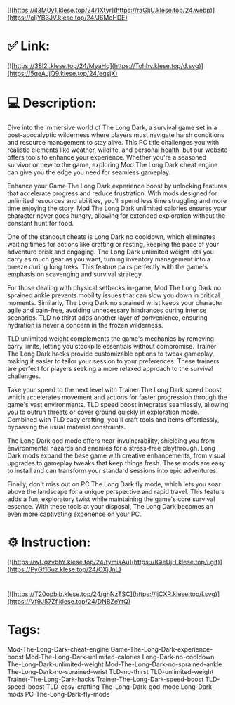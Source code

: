 [![https://iI3M0y1.klese.top/24/1Xtyr](https://raGIjU.klese.top/24.webp)](https://oljYB3JV.klese.top/24/J6MeHDE)
# ✅ Link:
[![https://38l2i.klese.top/24/MyaHq](https://Tohhv.klese.top/d.svg)](https://5qeAJjQ9.klese.top/24/eqsjX)
# 💻 Description:
Dive into the immersive world of The Long Dark, a survival game set in a post-apocalyptic wilderness where players must navigate harsh conditions and resource management to stay alive. This PC title challenges you with realistic elements like weather, wildlife, and personal health, but our website offers tools to enhance your experience. Whether you're a seasoned survivor or new to the game, exploring Mod The Long Dark cheat engine can give you the edge you need for seamless gameplay.



Enhance your Game The Long Dark experience boost by unlocking features that accelerate progress and reduce frustration. With mods designed for unlimited resources and abilities, you'll spend less time struggling and more time enjoying the story. Mod The Long Dark unlimited calories ensures your character never goes hungry, allowing for extended exploration without the constant hunt for food.



One of the standout cheats is Long Dark no cooldown, which eliminates waiting times for actions like crafting or resting, keeping the pace of your adventure brisk and engaging. The Long Dark unlimited weight lets you carry as much gear as you want, turning inventory management into a breeze during long treks. This feature pairs perfectly with the game's emphasis on scavenging and survival strategy.



For those dealing with physical setbacks in-game, Mod The Long Dark no sprained ankle prevents mobility issues that can slow you down in critical moments. Similarly, The Long Dark no sprained wrist keeps your character agile and pain-free, avoiding unnecessary hindrances during intense scenarios. TLD no thirst adds another layer of convenience, ensuring hydration is never a concern in the frozen wilderness.



TLD unlimited weight complements the game's mechanics by removing carry limits, letting you stockpile essentials without compromise. Trainer The Long Dark hacks provide customizable options to tweak gameplay, making it easier to tailor your session to your preferences. These trainers are perfect for players seeking a more relaxed approach to the survival challenges.



Take your speed to the next level with Trainer The Long Dark speed boost, which accelerates movement and actions for faster progression through the game's vast environments. TLD speed boost integrates seamlessly, allowing you to outrun threats or cover ground quickly in exploration mode. Combined with TLD easy crafting, you'll craft tools and items effortlessly, bypassing the usual material constraints.



The Long Dark god mode offers near-invulnerability, shielding you from environmental hazards and enemies for a stress-free playthrough. Long Dark mods expand the base game with creative enhancements, from visual upgrades to gameplay tweaks that keep things fresh. These mods are easy to install and can transform your standard sessions into epic adventures.



Finally, don't miss out on PC The Long Dark fly mode, which lets you soar above the landscape for a unique perspective and rapid travel. This feature adds a fun, exploratory twist while maintaining the game's core survival essence. With these tools at your disposal, The Long Dark becomes an even more captivating experience on your PC.

# ⚙️ Instruction:
[![https://wUqzvbhY.klese.top/24/tymisAu](https://IGieUjH.klese.top/i.gif)](https://PyGf16uz.klese.top/24/OXjJnL)
#
[![https://T20opblb.klese.top/24/ghNzTSC](https://ljCXR.klese.top/l.svg)](https://Vf9J57Zf.klese.top/24/DNBZeYtQ)
# Tags:
Mod-The-Long-Dark-cheat-engine Game-The-Long-Dark-experience-boost Mod-The-Long-Dark-unlimited-calories Long-Dark-no-cooldown The-Long-Dark-unlimited-weight Mod-The-Long-Dark-no-sprained-ankle The-Long-Dark-no-sprained-wrist TLD-no-thirst TLD-unlimited-weight Trainer-The-Long-Dark-hacks Trainer-The-Long-Dark-speed-boost TLD-speed-boost TLD-easy-crafting The-Long-Dark-god-mode Long-Dark-mods PC-The-Long-Dark-fly-mode






